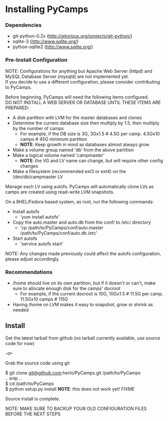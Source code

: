 #  Installing PyCamps #

### Dependencies ###

- git-python-0.2x (http://gitorious.org/projects/git-python/)
- sqlite-3 (http://www.sqlite.org/)
- python-sqlite2 (http://www.sqlite.org/)

### Pre-Install Configuration ###

NOTE: Configurations for anything but Apache Web Server (httpd) and MySQL Database Server (mysqld) are not implemented yet.  
If you decide to use a different configuration, please consider contributing to PyCamps.

Before beginning, PyCamps will need the following items configured.  
DO NOT INSTALL A WEB SERVER OR DATABASE UNTIL THESE ITEMS ARE PREPARED: 

- A disk partition with LVM for the master databases and clones
- Determine the current database size then multiply by 1.5, then multiply by the number of camps
    - For example, if the DB size is 3G, 3Gx1.5 # 4.5G per camp. 4.5Gx10 camps # 45G minimum partition
    - **NOTE**: Keep growth in mind as databases almost always grow
- Make a volume group named 'db' from the above partition
- Make a logical volume named 'campmaster' 
    - **NOTE**: the VG and LV name can change, but will require other config changes
- Make a filesystem (recommended ext3 or ext4) on the /dev/db/campmaster LV

Manage each LV using autofs.  PyCamps will automatically clone LVs as camps are created using read-write LVM snapshots.

On a RHEL/Fedora based system, as root, run the following commands:

- Install autofs
    - 'yum install autofs'
- Copy the auto.master and auto.db from the conf/ to /etc/ directory
    - 'cp /path/to/PyCamps/conf/auto.master /path/to/PyCamps/conf/auto.db /etc'
- Start autofs
    - 'service autofs start'

NOTE: Any changes made previously could affect the autofs configuration, please adjust accordingly.

### Recommendations ###

- /home should live on its own partition, but if it doesn't or can't, make sure to allocate enough disk for the camps' docroot
    - For example, if the current docroot is 10G, 10Gx1.5 # 11.5G per camp. 11.5Gx10 camps # 115G 
- Having /home on LVM makes it easy to snapshot, grow or shrink as needed

## Install ##

Get the latest tarball from github (no tarball currently available, use source code for now)

-or-

Grab the source code using git

  $ git clone git@github.com:herlo/PyCamps.git /path/to/PyCamps  
  .. snip ..  
  $ cd /path/to/PyCamps  
  $ python setup.py install **NOTE**: this does not work yet!  *FIXME*

Source install is complete.  

NOTE: MAKE SURE TO BACKUP YOUR OLD CONFIGURATION FILES BEFORE THE NEXT STEPS
